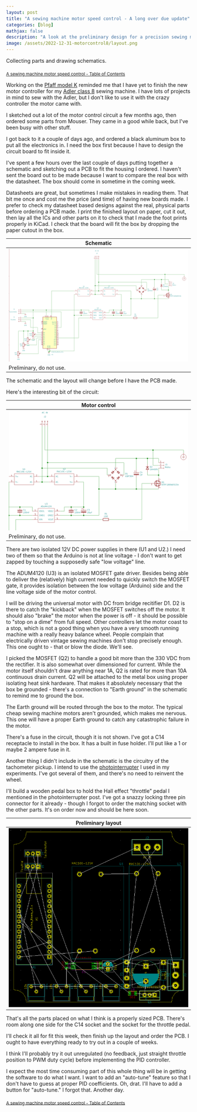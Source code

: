 ```yaml
---
layout: post
title: "A sewing machine motor speed control - A long over due update"
categories: [blog]
mathjax: false
description: "A look at the preliminary design for a precision sewing machine motor speed control."
image: /assets/2022-12-31-motorcontrol8/layout.png
---
```

Collecting parts and drawing schematics.

<sub>[A sewing machine motor speed control - Table of Contents](motorcontrol-toc)</sub> 

Working on the [Pfaff model K](pfaff-k-toc) reminded me that I have yet to finish the new motor controller for my [Adler class 8](adler-toc) sewing machine.  I have lots of projects in mind to sew with the Adler, but I don't like to use it with the crazy controller the motor came with.

I sketched out a lot of the motor control circuit a few months ago, then ordered some parts from Mouser.  They came in a good while back, but I've been busy with other stuff.

I got back to it a couple of days ago, and ordered a black aluminum box to put all the electronics in.  I need the box first because I have to design the circuit board to fit inside it.

I've spent a few hours over the last couple of days putting together a schematic and sketching out a PCB to fit the housing I ordered.  I haven't sent the board out to be made because I want to compare the real box with the datasheet.  The box should come in sometime in the coming week.

Datasheets are great, but sometimes I make mistakes in reading them.  That bit me once and cost me the price (and time) of having new boards made.  I prefer to check my datasheet based designs against the real, physical parts before ordering a PCB made.  I print the finished layout on paper, cut it out, then lay all the ICs and other parts on it to check that I made the foot prints properly in KiCad.  I check that the board will fit the box by dropping the paper cutout in the box.

|Schematic|
|---------|
|![Schematic](/assets/2022-12-31-motorcontrol8/schematic.png)|
|Preliminary, do not use.|

The schematic and the layout will change before I have the PCB made.

Here's the interesting bit of the circuit:

|Motor control|
|-------------|
|![Motor control](/assets/2022-12-31-motorcontrol8/schematic2.png)|
|Preliminary, do not use.|

There are two isolated 12V DC power supplies in there (U1 and U2.)  I need two of them so that the Arduino is not at line voltage - I don't want to get zapped by touching a supposedly safe "low voltage" line.

The ADUM4120 (U3) is an isolated MOSFET gate driver.  Besides being able to deliver the (relatively) high current needed to quickly switch the MOSFET gate, it provides isolation between the low voltage (Arduino) side and the line voltage side of the motor control.

I will be driving the universal motor with DC from bridge recitifier D1.  D2 is there to catch the "kickback" when the MOSFET switches off the motor.  It should also "brake" the motor when the power is off - it should be possible to "stop on a dime" from full speed.  Other controllers let the motor coast to a stop, which is not a good thing when you have a very smooth running machine with a really heavy balance wheel.  People complain that electrically driven vintage sewing machines don't stop precisely enough.  This one ought to - that or blow the diode.  We'll see.

I picked the MOSFET (Q2) to handle a good bit more than the 330 VDC from the rectifier.  It is also somewhat over dimensioned for current.  While the motor itself shouldn't draw anything near 1A, Q2 is rated for more than 10A continuous drain current.  Q2 will be attached to the metal box using proper isolating heat sink hardware. That makes it absolutely necessary that the box be grounded - there's a connection to "Earth ground" in the schematic to remind me to ground the box.

The Earth ground will be routed through the box to the motor.  The typical cheap sewing machine motors aren't grounded, which makes me nervous.  This one will have a proper Earth ground to catch any catastrophic failure in the motor.

There's a fuse in the circuit, though it is not shown.  I've got a C14 receptacle to install in the box.  It has a built in fuse holder.  I'll put like a 1 or maybe 2 ampere fuse in it.

Another thing I didn't include in the schematic is the circuitry of the tachometer pickup.  I intend to use the [photointerrupter](motorcontrol7) I used in my experiments.  I've got several of them, and there's no need to reinvent the wheel.

I'll build a wooden pedal box to hold the Hall effect "throttle" pedal I mentioned in the photointerrupter post.  I've got a snazzy locking three pin connector for it already - though I forgot to order the matching socket with the other parts.  It's on order now and should be here soon.

|Preliminary layout|
|------------------|
|![Preliminary layout](/assets/2022-12-31-motorcontrol8/layout.png)|

That's all the parts placed on what I think is a properly sized PCB.  There's room along one side for the C14 socket and the socket for the throttle pedal.

I'll check it all for fit this week, then finish up the layout and order the PCB.  I ought to have everything ready to try out in a couple of weeks.

I think I'll probably try it out unregulated (no feedback, just straight throttle position to PWM duty cycle) before implementing the PID controller.

I expect the most time consuming part of this whole thing will be in getting the software to do what I want.  I want to add an "auto-tune" feature so that I don't have to guess at proper PID coefficients.  Oh, drat.  I'll have to add a button for "auto-tune."  I forgot that.  Another day.


<sub>[A sewing machine motor speed control - Table of Contents](motorcontrol-toc)</sub> 
